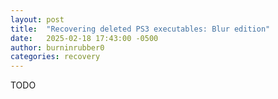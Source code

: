 ```yaml
---
layout: post
title:  "Recovering deleted PS3 executables: Blur edition"
date:   2025-02-18 17:43:00 -0500
author: burninrubber0
categories: recovery
---
```

TODO